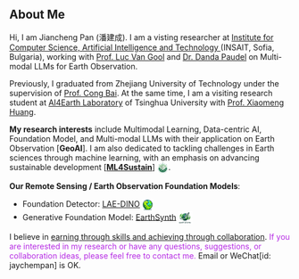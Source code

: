 <!-- ## About Me -->
<!-- <h2 style="margin: 15px 0px 15px; color: #043361; font-weight: 500; font-size: 157%; background-color: #f5f5f5; padding: 5px 10px; border-radius: 4px;">
  About Me
</h2> -->
<h2 id="biography">
About Me
</h2>

Hi, I am Jiancheng Pan (<span style="font-family: 'Ma Shan Zheng', cursive;">潘建成</span>). I am a visting researcher at <a href="https://insait.ai/">Institute for Computer Science, Artificial Intelligence and Technology </a> (INSAIT, Sofia, Bulgaria), working with <a href="https://scholar.google.com/citations?user=TwMib_QAAAAJ&hl=en">Prof. Luc Van Gool</a> and <a href="https://scholar.google.ch/citations?user=W43pvPkAAAAJ&hl=en">Dr. Danda Paudel</a> on Multi-modal LLMs for Earth Observation.

Previously, I graduated from Zhejiang University of Technology under the supervision of <a href="https://scholar.google.com/citations?user=XGZ4UZgAAAAJ&hl=en&oi=ao">Prof. Cong Bai</a>. At the same time, I am a visiting research student at <a href="https://github.com/AI4EarthLab">AI4Earth Laboratory</a>  of Tsinghua University with <a href="https://scholar.google.com/citations?user=yH9OkqYAAAAJ&hl=en">Prof. Xiaomeng Huang</a>. 


<!-- ## Research Interests   -->
**My research interests** include Multimodal Learning, Data-centric AI, Foundation Model, and Multi-modal LLMs with their application on Earth Observation [**GeoAI**]. I am also dedicated to tackling challenges in Earth sciences through machine learning, with an emphasis on advancing sustainable development [<a href="https://github.com/ML4Sustain/">**ML4Sustain**</a>] <img class="mini-img"  src="images/ML4Sustain_Logo.png" style="vertical-align: middle;" alt="Logo" width="20">.
<!-- - **GeoAI**: Multimodal Learning, Data-centric AI, Foundation Model, MLLMs -->
<!-- - **ML4Sustain**: ML4Sustainability -->

**Our Remote Sensing / Earth Observation Foundation Models**: 
- Foundation Detector: [LAE-DINO](https://jianchengpan.space/LAE-website/)   <img class="mini-img"  src="images/papers/lae-dino.png" style="vertical-align: middle;" alt="Logo" width="20">
- Generative Foundation Model: [EarthSynth](https://jianchengpan.space/EarthSynth-website/) <img class="mini-img"  src="images/papers/earthsy-logo.png" style="vertical-align: middle;" alt="Logo" width="25">

<div class="box">
I believe in <u>earning through skills and achieving through collaboration</u>. <font color="#b62be4">If you are interested in my research or have any questions, suggestions, or collaboration ideas, please feel free to contact me.</font>  Email or WeChat[id: jaychempan] is OK.
</div>
<!-- - **<font color="#b62be4">I am actively seeking internship or co-operation opportunities related to tackling challenges the field of Earth sciences with GeoAI technologies, particularly in sustainable development.</font>**  -->
